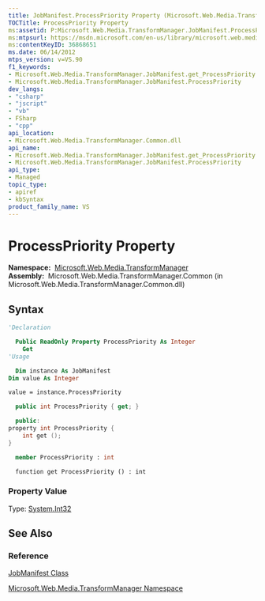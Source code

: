 ```yaml
---
title: JobManifest.ProcessPriority Property (Microsoft.Web.Media.TransformManager)
TOCTitle: ProcessPriority Property
ms:assetid: P:Microsoft.Web.Media.TransformManager.JobManifest.ProcessPriority
ms:mtpsurl: https://msdn.microsoft.com/en-us/library/microsoft.web.media.transformmanager.jobmanifest.processpriority(v=VS.90)
ms:contentKeyID: 36868651
ms.date: 06/14/2012
mtps_version: v=VS.90
f1_keywords:
- Microsoft.Web.Media.TransformManager.JobManifest.get_ProcessPriority
- Microsoft.Web.Media.TransformManager.JobManifest.ProcessPriority
dev_langs:
- "csharp"
- "jscript"
- "vb"
- FSharp
- "cpp"
api_location:
- Microsoft.Web.Media.TransformManager.Common.dll
api_name:
- Microsoft.Web.Media.TransformManager.JobManifest.get_ProcessPriority
- Microsoft.Web.Media.TransformManager.JobManifest.ProcessPriority
api_type:
- Managed
topic_type:
- apiref
- kbSyntax
product_family_name: VS
---
```


# ProcessPriority Property

**Namespace:**  [Microsoft.Web.Media.TransformManager](microsoft-web-media-transformmanager-namespace.md)  
**Assembly:**  Microsoft.Web.Media.TransformManager.Common (in Microsoft.Web.Media.TransformManager.Common.dll)

## Syntax

```vb
'Declaration

  Public ReadOnly Property ProcessPriority As Integer
    Get
'Usage

  Dim instance As JobManifest
Dim value As Integer

value = instance.ProcessPriority
```

```csharp
  public int ProcessPriority { get; }
```

```cpp
  public:
property int ProcessPriority {
    int get ();
}
```

``` fsharp
  member ProcessPriority : int
```

```jscript
  function get ProcessPriority () : int
```

### Property Value

Type: [System.Int32](https://msdn.microsoft.com/library/td2s409d)  

## See Also

### Reference

[JobManifest Class](jobmanifest-class-microsoft-web-media-transformmanager.md)

[Microsoft.Web.Media.TransformManager Namespace](microsoft-web-media-transformmanager-namespace.md)

